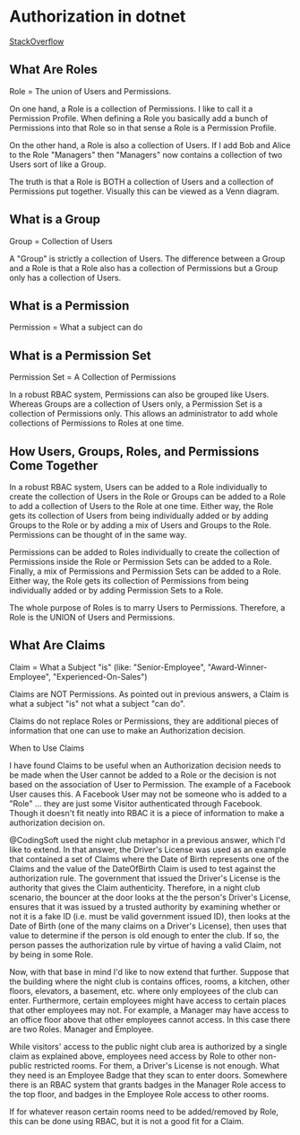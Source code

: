 # Authorization in dotnet

[StackOverflow](https://stackoverflow.com/questions/22814023/role-based-access-control-rbac-vs-claims-based-access-control-cbac-in-asp-n)

## What Are Roles

Role = The union of Users and Permissions.

On one hand, a Role is a collection of Permissions. I like to call it a Permission Profile. When defining a Role you basically add a bunch of Permissions into that Role so in that sense a Role is a Permission Profile.

On the other hand, a Role is also a collection of Users. If I add Bob and Alice to the Role "Managers" then "Managers" now contains a collection of two Users sort of like a Group.

The truth is that a Role is BOTH a collection of Users and a collection of Permissions put together. Visually this can be viewed as a Venn diagram.

## What is a Group

Group = Collection of Users

A "Group" is strictly a collection of Users. The difference between a Group and a Role is that a Role also has a collection of Permissions but a Group only has a collection of Users.

## What is a Permission

Permission = What a subject can do

## What is a Permission Set

Permission Set = A Collection of Permissions

In a robust RBAC system, Permissions can also be grouped like Users. Whereas Groups are a collection of Users only, a Permission Set is a collection of Permissions only. This allows an administrator to add whole collections of Permissions to Roles at one time.

## How Users, Groups, Roles, and Permissions Come Together

In a robust RBAC system, Users can be added to a Role individually to create the collection of Users in the Role or Groups can be added to a Role to add a collection of Users to the Role at one time. Either way, the Role gets its collection of Users from being individually added or by adding Groups to the Role or by adding a mix of Users and Groups to the Role. Permissions can be thought of in the same way.

Permissions can be added to Roles individually to create the collection of Permissions inside the Role or Permission Sets can be added to a Role. Finally, a mix of Permissions and Permission Sets can be added to a Role. Either way, the Role gets its collection of Permissions from being individually added or by adding Permission Sets to a Role.

The whole purpose of Roles is to marry Users to Permissions. Therefore, a Role is the UNION of Users and Permissions.

## What Are Claims

Claim = What a Subject "is" (like: "Senior-Employee", "Award-Winner-Employee", "Experienced-On-Sales")

Claims are NOT Permissions. As pointed out in previous answers, a Claim is what a subject "is" not what a subject "can do".

Claims do not replace Roles or Permissions, they are additional pieces of information that one can use to make an Authorization decision.

When to Use Claims

I have found Claims to be useful when an Authorization decision needs to be made when the User cannot be added to a Role or the decision is not based on the association of User to Permission. The example of a Facebook User causes this. A Facebook User may not be someone who is added to a "Role" ... they are just some Visitor authenticated through Facebook. Though it doesn't fit neatly into RBAC it is a piece of information to make a authorization decision on.

@CodingSoft used the night club metaphor in a previous answer, which I'd like to extend. In that answer, the Driver's License was used as an example that contained a set of Claims where the Date of Birth represents one of the Claims and the value of the DateOfBirth Claim is used to test against the authorization rule. The government that issued the Driver's License is the authority that gives the Claim authenticity. Therefore, in a night club scenario, the bouncer at the door looks at the the person's Driver's License, ensures that it was issued by a trusted authority by examining whether or not it is a fake ID (i.e. must be valid government issued ID), then looks at the Date of Birth (one of the many claims on a Driver's License), then uses that value to determine if the person is old enough to enter the club. If so, the person passes the authorization rule by virtue of having a valid Claim, not by being in some Role.

Now, with that base in mind I'd like to now extend that further. Suppose that the building where the night club is contains offices, rooms, a kitchen, other floors, elevators, a basement, etc. where only employees of the club can enter. Furthermore, certain employees might have access to certain places that other employees may not. For example, a Manager may have access to an office floor above that other employees cannot access. In this case there are two Roles. Manager and Employee.

While visitors' access to the public night club area is authorized by a single claim as explained above, employees need access by Role to other non-public restricted rooms. For them, a Driver's License is not enough. What they need is an Employee Badge that they scan to enter doors. Somewhere there is an RBAC system that grants badges in the Manager Role access to the top floor, and badges in the Employee Role access to other rooms.

If for whatever reason certain rooms need to be added/removed by Role, this can be done using RBAC, but it is not a good fit for a Claim.